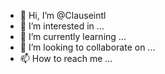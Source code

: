 - 👋 Hi, I’m @Clauseintl
- 👀 I’m interested in ...
- 🌱 I’m currently learning ...
- 💞️ I’m looking to collaborate on ...
- 📫 How to reach me ...

<!---
Clauseintl/Clauseintl is a ✨ special ✨ repository because its `README.md` (this file) appears on your GitHub profile.
You can click the Preview link to take a look at your changes.
--->
